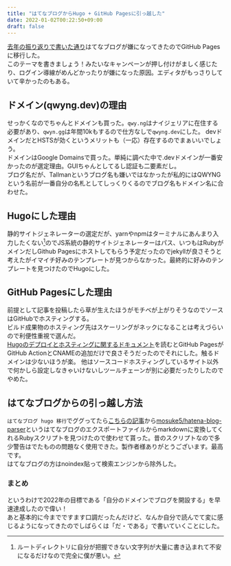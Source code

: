 ```yaml
---
title: "はてなブログからHugo + GitHub Pagesに引っ越した"
date: 2022-01-02T00:22:50+09:00
draft: false
---
```

[去年の振り返りで書いた通り](/posts/2021/12/30/191311)はてなブログが嫌になってきたのでGitHub Pagesに移行した。  
このテーマを書きましょう！みたいなキャンペーンが押し付けがましく感じたり、ログイン導線がめんどかったりが嫌になった原因。エディタがもっさりしていて辛かったのもある。

## ドメイン(qwyng.dev)の理由
せっかくなのでちゃんとドメインも買った。`qwy.ng`はナイジェリアに在住する必要があり、`qwyn.gg`は年間10kもするので仕方なしで`qwyng.dev`にした。
devドメインだとHSTSが効くというメリットも（一応）存在するのでまぁいいでしょう。  
ドメインはGoogle Domainsで買った。単純に調べた中で.devドメインが一番安かったのが選定理由。GUIちゃんとしてるし認証も二要素だし。  
ブログ名だが、Tallmanというブログ名も嫌いではなかったが私的にはQWYNGという名前が一番自分の名札としてしっくりくるのでブログ名もドメイン名に合わせた。

## Hugoにした理由
静的サイトジェネレーターの選定だが、yarnやnpmはターミナルにあんまり入力したくない[^1]のでJS系統の静的サイトジェネレーターはパス、いつもはRubyがメインだしGithub Pagesにホストしてもらう予定だったのでjekyllが良さそうと考えたがイマイチ好みのテンプレートが見つからなかった。最終的に好みのテンプレートを見つけたのでHugoにした。

## GitHub Pagesにした理由
前提として記事を投稿したら草が生えたほうがモチベが上がりそうなのでソースはGitHubでホスティングする。  
ビルド成果物のホスティング先はスケーリングがネックになることは考えづらいので利便性重視で選んだ。  
[Hugoのデプロイとホスティングに関するドキュメント](https://gohugo.io/hosting-and-deployment)を読むとGitHub PagesがGitHub ActionとCNAMEの追加だけで良さそうだったのでそれにした。触るドメインは少ないほうが楽。
他はソースコードホスティングしているサイト以外で何かしら設定しなきゃいけないしツールチェーンが別に必要だったりしたのでやめた。

## はてなブログからの引っ越し方法
`はてなブログ hugo 移行`でググってたら[こちらの記事](https://yusukebe.com/posts/2020/hatenablog-to-githubpages/)から[mosuke5/hatena-blog-parser](https://github.com/mosuke5/hatena-blog-parser)というはてなブログのエクスポートファイルからmarkdownに変換してくれるRubyスクリプトを見つけたので使わせて貰った。昔のスクリプトなので多少警告はでたものの問題なく使用できた。製作者様ありがとうございます。最高です。  
はてなブログの方はnoindex貼って検索エンジンから除外した。

### まとめ
というわけで2022年の目標である「自分のドメインでブログを開設する」を早速達成したので偉い！  
あと基本的に今までですます口調だったんだけど、なんか自分で読んでて変に感じるようになってきたのでしばらくは「だ・である」で書いていくことにした。  


[^1]: ルートディレクトリに自分が把握できない文字列が大量に書き込まれて不安になるだけなので完全に僕が悪い。
